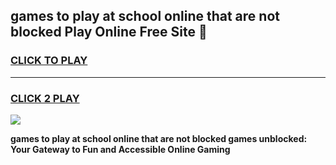 
## games to play at school online that are not blocked Play Online Free Site 👋
<h3>
<a href="https://download.freeplayer.one?title=games_to_play_at_school_online_that_are_not_blocked&ref=21F">CLICK TO PLAY</a></h3>
<hr>

<h3>
<a href="https://download.freeplayer.one?title=games_to_play_at_school_online_that_are_not_blocked&ref=21F">CLICK 2 PLAY</a>
  
</h3>

<a href="https://download.freeplayer.one?title=games_to_play_at_school_online_that_are_not_blocked&ref=21F"><img src="https://cdnb.artstation.com/p/assets/images/images/032/539/853/original/anto-thomas-button-gif.gif"></a>


**games to play at school online that are not blocked games unblocked: Your Gateway to Fun and Accessible Online Gaming**
